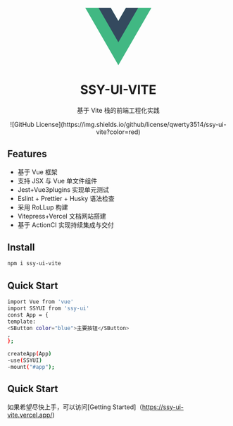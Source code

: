 <!-- # ssy-ui-vite

[![CI](https://github.com/qwerty3514/ssy-ui-vite/actions/workflows/main.yml/badge.svg)](https://github.com/qwerty3514/ssy-ui-vite/actions/workflows/main.yml) -->

<p align="center">
<div style="width:150px;margin:auto;">
<svg xmlns="http://www.w3.org/2000/svg" viewBox="0 0 261 226"><path d="M161.096.001l-30.225 52.351L100.647.001H-.005l130.877 226.688L261.749.001z" fill="#41b883"/><path d="M161.096.001l-30.225 52.351L100.647.001H52.346l78.526 136.01L209.398.001z" fill="#34495e"/></svg>
</div>

</p>
<h1 align="center">SSY-UI-VITE</h1>
<p align="center">
  基于 Vite 栈的前端工程化实践
</p>
<p align="center">
![GitHub License](https://img.shields.io/github/license/qwerty3514/ssy-ui-vite?color=red)
</p>

## Features

- 基于 Vue 框架
- 支持 JSX 与 Vue 单文件组件
- Jest+Vue3plugins 实现单元测试
- Eslint + Prettier + Husky 语法检查
- 采用 RoLLup 构建
- Vitepress+Vercel 文档网站搭建
- 基于 ActionCI 实现持续集成与交付

## Install

```bash
npm i ssy-ui-vite
```

## Quick Start

```bash
import Vue from 'vue'
import SSYUI from 'ssy-ui'
const App = {
template:
<SButton color="blue">主要按钮</SButton>
,
};

createApp(App)
-use(SSYUI)
-mount("#app");
```

## Quick Start

如果希望尽快上手，可以访问[Getting Started]（https://ssy-ui-vite.vercel.app/)
